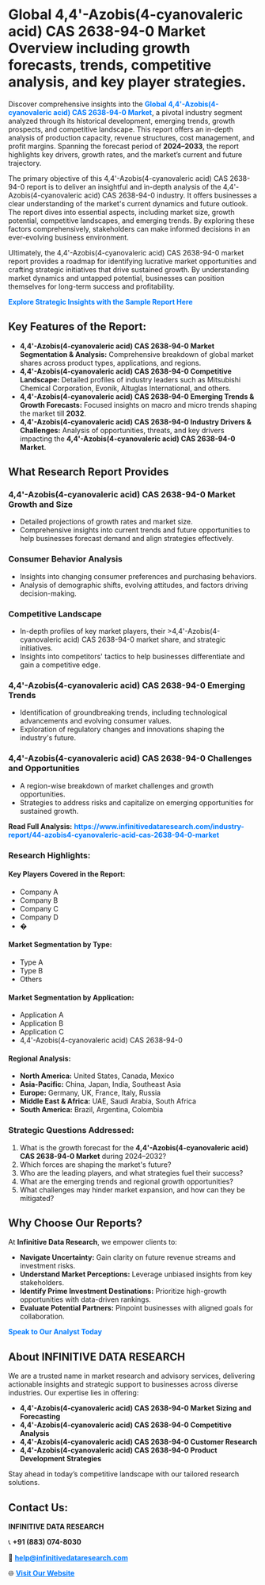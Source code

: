 <h1>Global 4,4'-Azobis(4-cyanovaleric acid) CAS 2638-94-0 Market Overview including growth forecasts, trends, competitive analysis, and key player strategies.</h1>
<p>
Discover comprehensive insights into the 
<a href="https://www.infinitivedataresearch.com/industry-report/44-azobis4-cyanovaleric-acid-cas-2638-94-0-market" rel="dofollow" style="color: #007BFF; text-decoration: none;"><strong>Global 4,4'-Azobis(4-cyanovaleric acid) CAS 2638-94-0 Market</strong></a>, a pivotal industry segment analyzed through its historical development, emerging trends, growth prospects, and competitive landscape. This report offers an in-depth analysis of production capacity, revenue structures, cost management, and profit margins. Spanning the forecast period of <strong>2024–2033</strong>, the report highlights key drivers, growth rates, and the market’s current and future trajectory.
</p>
<p>
The primary objective of this 4,4'-Azobis(4-cyanovaleric acid) CAS 2638-94-0 report is to deliver an insightful and in-depth analysis of the 4,4'-Azobis(4-cyanovaleric acid) CAS 2638-94-0 industry. It offers businesses a clear understanding of the market's current dynamics and future outlook. The report dives into essential aspects, including market size, growth potential, competitive landscapes, and emerging trends. By exploring these factors comprehensively, stakeholders can make informed decisions in an ever-evolving business environment.
</p>
<p>
Ultimately, the 4,4'-Azobis(4-cyanovaleric acid) CAS 2638-94-0 market report provides a roadmap for identifying lucrative market opportunities and crafting strategic initiatives that drive sustained growth. By understanding market dynamics and untapped potential, businesses can position themselves for long-term success and profitability.
</p>
<p>
<a href="https://www.infinitivedataresearch.com/request-sample/reportId=110434" style="color: #007BFF; text-decoration: none;"><strong>Explore Strategic Insights with the Sample Report Here</strong></a>
</p>

<h2>Key Features of the Report:</h2>
<ul>
<li><strong>4,4'-Azobis(4-cyanovaleric acid) CAS 2638-94-0 Market Segmentation & Analysis:</strong> Comprehensive breakdown of global market shares across product types, applications, and regions.</li>
<li><strong>4,4'-Azobis(4-cyanovaleric acid) CAS 2638-94-0 Competitive Landscape:</strong> Detailed profiles of industry leaders such as Mitsubishi Chemical Corporation, Evonik, Altuglas International, and others.</li>
<li><strong>4,4'-Azobis(4-cyanovaleric acid) CAS 2638-94-0 Emerging Trends & Growth Forecasts:</strong> Focused insights on macro and micro trends shaping the market till <strong>2032</strong>.</li>
<li><strong>4,4'-Azobis(4-cyanovaleric acid) CAS 2638-94-0 Industry Drivers & Challenges:</strong> Analysis of opportunities, threats, and key drivers impacting the <strong>4,4'-Azobis(4-cyanovaleric acid) CAS 2638-94-0 Market</strong>.</li>
</ul>

<h2>What Research Report Provides</h2>
<h3>4,4'-Azobis(4-cyanovaleric acid) CAS 2638-94-0 Market Growth and Size</h3>
<ul>
<li>Detailed projections of growth rates and market size.</li>
<li>Comprehensive insights into current trends and future opportunities to help businesses forecast demand and align strategies effectively.</li>
</ul>

<h3>Consumer Behavior Analysis</h3>
<ul>
<li>Insights into changing consumer preferences and purchasing behaviors.</li>
<li>Analysis of demographic shifts, evolving attitudes, and factors driving decision-making.</li>
</ul>

<h3>Competitive Landscape</h3>
<ul>
<li>In-depth profiles of key market players, their >4,4'-Azobis(4-cyanovaleric acid) CAS 2638-94-0 market share, and strategic initiatives.</li>
<li>Insights into competitors' tactics to help businesses differentiate and gain a competitive edge.</li>
</ul>

<h3>4,4'-Azobis(4-cyanovaleric acid) CAS 2638-94-0 Emerging Trends</h3>
<ul>
<li>Identification of groundbreaking trends, including technological advancements and evolving consumer values.</li>
<li>Exploration of regulatory changes and innovations shaping the industry's future.</li>
</ul>

<h3>4,4'-Azobis(4-cyanovaleric acid) CAS 2638-94-0 Challenges and Opportunities</h3>
<ul>
<li>A region-wise breakdown of market challenges and growth opportunities.</li>
<li>Strategies to address risks and capitalize on emerging opportunities for sustained growth.</li>
</ul>
<p><strong>Read Full Analysis:</strong> <a href="https://www.infinitivedataresearch.com/industry-report/44-azobis4-cyanovaleric-acid-cas-2638-94-0-market" rel="dofollow" style="color: #007BFF; text-decoration: none;"><strong>https://www.infinitivedataresearch.com/industry-report/44-azobis4-cyanovaleric-acid-cas-2638-94-0-market</strong></a></p>
<h3>Research Highlights:</h3>
<h4>Key Players Covered in the Report:</h4>
<ul><li>Company A</li><li>Company B</li><li>Company C</li><li>Company D</li><li>�</li></ul>
<h4>Market Segmentation by Type:</h4>
<ul><li>Type A</li><li>Type B</li><li>Others</li></ul>
<h4>Market Segmentation by Application:</h4>
<ul><li>Application A</li><li>Application B</li><li>Application C</li><li>4,4&#039;-Azobis(4-cyanovaleric acid) CAS 2638-94-0</li></ul>

<h4>Regional Analysis:</h4>
<ul>
<li><strong>North America:</strong> United States, Canada, Mexico</li>
<li><strong>Asia-Pacific:</strong> China, Japan, India, Southeast Asia</li>
<li><strong>Europe:</strong> Germany, UK, France, Italy, Russia</li>
<li><strong>Middle East & Africa:</strong> UAE, Saudi Arabia, South Africa</li>
<li><strong>South America:</strong> Brazil, Argentina, Colombia</li>
</ul>

<h3>Strategic Questions Addressed:</h3>
<ol>
<li>What is the growth forecast for the <strong>4,4'-Azobis(4-cyanovaleric acid) CAS 2638-94-0 Market</strong> during 2024–2032?</li>
<li>Which forces are shaping the market's future?</li>
<li>Who are the leading players, and what strategies fuel their success?</li>
<li>What are the emerging trends and regional growth opportunities?</li>
<li>What challenges may hinder market expansion, and how can they be mitigated?</li>
</ol>

<h2>Why Choose Our Reports?</h2>
<p>At <strong>Infinitive Data Research</strong>, we empower clients to:</p>
<ul>
<li><strong>Navigate Uncertainty:</strong> Gain clarity on future revenue streams and investment risks.</li>
<li><strong>Understand Market Perceptions:</strong> Leverage unbiased insights from key stakeholders.</li>
<li><strong>Identify Prime Investment Destinations:</strong> Prioritize high-growth opportunities with data-driven rankings.</li>
<li><strong>Evaluate Potential Partners:</strong> Pinpoint businesses with aligned goals for collaboration.</li>
</ul>
<p><a href="https://www.infinitivedataresearch.com/industry-report/44-azobis4-cyanovaleric-acid-cas-2638-94-0-market" rel="dofollow" style="color: #007BFF; text-decoration: none;"><strong>Speak to Our Analyst Today</strong></a></p>

<h2>About INFINITIVE DATA RESEARCH</h2>
<p>We are a trusted name in market research and advisory services, delivering actionable insights and strategic support to businesses across diverse industries. Our expertise lies in offering:</p>
<ul>
<li><strong>4,4'-Azobis(4-cyanovaleric acid) CAS 2638-94-0 Market Sizing and Forecasting</strong></li>
<li><strong>4,4'-Azobis(4-cyanovaleric acid) CAS 2638-94-0 Competitive Analysis</strong></li>
<li><strong>4,4'-Azobis(4-cyanovaleric acid) CAS 2638-94-0 Customer Research</strong></li>
<li><strong>4,4'-Azobis(4-cyanovaleric acid) CAS 2638-94-0 Product Development Strategies</strong></li>
</ul>
<p>Stay ahead in today’s competitive landscape with our tailored research solutions.</p>

<h2>Contact Us:</h2>
<p><strong>INFINITIVE DATA RESEARCH</strong></p>
<p>📞 <strong>+91 (883) 074-8030</strong></p>
<p>📧 <strong><a href="mailto:help@infinitivedataresearch.com" style="color: #007BFF;">help@infinitivedataresearch.com</a></strong></p>
<p>🌐 <strong><a href="https://www.infinitivedataresearch.com" rel="dofollow" style="color: #007BFF;">Visit Our Website</a></strong></p>